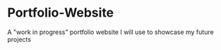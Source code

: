 # Portfolio-Website
A "work in progress" portfolio website I will use to showcase my future projects
